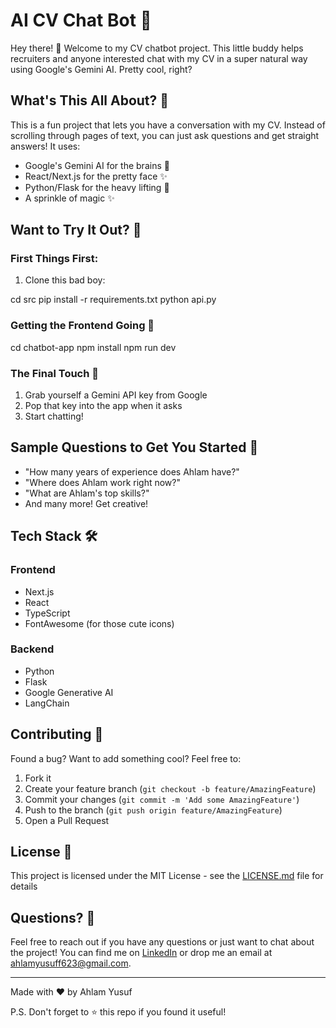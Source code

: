 # AI CV Chat Bot 🤖

Hey there! 👋 Welcome to my CV chatbot project. This little buddy helps recruiters and anyone interested chat with my CV in a super natural way using Google's Gemini AI. Pretty cool, right?

## What's This All About? 🤔

This is a fun project that lets you have a conversation with my CV. Instead of scrolling through pages of text, you can just ask questions and get straight answers! It uses:

- Google's Gemini AI for the brains 🧠
- React/Next.js for the pretty face ✨
- Python/Flask for the heavy lifting 💪
- A sprinkle of magic ✨

## Want to Try It Out? 🚀

### First Things First:
1. Clone this bad boy:

cd src
pip install -r requirements.txt
python api.py


### Getting the Frontend Going 💅

cd chatbot-app
npm install
npm run dev

### The Final Touch 🎯
1. Grab yourself a Gemini API key from Google
2. Pop that key into the app when it asks
3. Start chatting!

## Sample Questions to Get You Started 💭
- "How many years of experience does Ahlam have?"
- "Where does Ahlam work right now?"
- "What are Ahlam's top skills?"
- And many more! Get creative! 

## Tech Stack 🛠

### Frontend
- Next.js
- React
- TypeScript
- FontAwesome (for those cute icons)

### Backend
- Python
- Flask
- Google Generative AI
- LangChain

## Contributing 🤝

Found a bug? Want to add something cool? Feel free to:
1. Fork it
2. Create your feature branch (`git checkout -b feature/AmazingFeature`)
3. Commit your changes (`git commit -m 'Add some AmazingFeature'`)
4. Push to the branch (`git push origin feature/AmazingFeature`)
5. Open a Pull Request

## License 📄

This project is licensed under the MIT License - see the [LICENSE.md](LICENSE.md) file for details

## Questions? 🤔

Feel free to reach out if you have any questions or just want to chat about the project! You can find me on [LinkedIn](www.linkedin.com/in/ahlamyusuf) or drop me an email at ahlamyusuff623@gmail.com.

---

Made with ❤️ by Ahlam Yusuf

P.S. Don't forget to ⭐ this repo if you found it useful!


